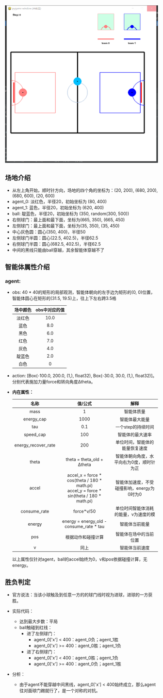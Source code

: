 ![img.png](仿真截图.png)

## 场地介绍

* 从左上角开始，顺时针方向，场地的四个角的坐标为：(20, 200), (680, 200), (680, 600), (20, 600)
* agent_0: 淡红色，半径20，初始坐标为 (80, 400)
* agent_1: 蓝色，半径20，初始坐标为 (620, 400)
* ball: 靛蓝色，半径20，初始坐标为 (350, random(300, 500))
* 右侧球门：最上面和最下面，坐标为(665, 350), (665, 450)
* 左侧球门：最上面和最下面，坐标为(35, 350), (35, 450)
* 中心灰色圆：圆心(350, 400)，半径50
* 左侧球门半圆：圆心(22.5, 402.5)，半径62.5
* 右侧球门半圆：圆心(682.5, 402.5)，半径62.5
* 中间的黑线只能由ball穿越，其余智能体穿越不了

## 智能体属性介绍

### agent:
* obs:  40 * 40的矩形的局部观测，智能体朝向的左手边为矩形的(0, 0)位置，智能体圆心在矩形的(31.5, 19.5)上，往上下左右跨3.5格

  | 场中颜色 | obs中对应的值 |
  | :------: | :-----------: |
  |  淡红色  |     10.0      |
  |   蓝色   |      8.0      |
  |   黑色   |      6.0      |
  |   红色   |      7.0      |
  |   灰色   |      4.0      |
  |  靛蓝色  |      2.0      |
  |   白色   |       0       |

* action:  [Box(-100.0, 200.0, (1,), float32), Box(-30.0, 30.0, (1,), float32)]。分别代表施加力量force和转向角度Δtheta。

* **内在属性：**

  |        名称         |                           值/公式                            |            解释             |
  | :-----------------: |:-------------------------:| :------------------------------------------: |
  |        mass         |                              1                               |           智能体质量           |
  |     energy_cap      |                             1000                             |          智能体最大能量          |
  |         tau         |                             0.1                              |        一个step的持续时间        |
  |      speed_cap      |                             100                              |         智能体的最大速率          |
  | energy_recover_rate |                             200                              |      单位时间，智能体的能量恢复速度      |
  |        theta        |                  theta = theta_old + Δtheta                  |   智能体朝向角度，水平向右为0度，顺时针为正   |
  |        accel        | accel_x = force * cos(theta / 180 * math.pi)<br /> accel_y = force * sin(theta / 180 * math.pi) | 智能体加速度，不受碰撞影响，energy为0时为0 |
  |    consume_rate     |                          force*v/50                          |    单位时间智能体消耗的能量，v为速度的模    |
  |       energy        |           energy = energy_old - consume_rate * tau           |          智能体当前能量          |
  |         pos         |                      根据动作和碰撞计算                      |        智能体在场中的当前位置        |
  |          v          |                             同上                             |          智能体当前速度          |

  以上属性仅针对agent，ball的accel始终为0，v和pos依据碰撞计算，无energy。

## 胜负判定

* 官方说法：当该小球触及到任意一方的的球门线时视为进球，进球的一方获胜。
* 实际代码：
  * 达到最大步数：平局
  * ball触碰到红线：
    * 进了左侧球门：
      * agent_0['x'] < 400：agent_0负；agent_1胜
      * agent_0['x'] >= 400：agent_0胜；agent_1负
    * 进了右侧球门：
      * agent_0['x'] < 400：agent_0胜；agent_1负
      * agent_0['x'] >= 400：agent_0负；agent_1胜

* 分析：
  * 由于agent不能穿越中间黑线，agent_0['x'] < 400始终成立，那么agent往对面球门踢就行了，是一个对称的对抗。